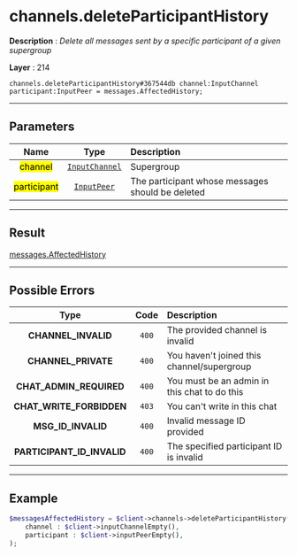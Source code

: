 # channels.deleteParticipantHistory

**Description** : *Delete all messages sent by a specific participant of a given supergroup*

**Layer** : 214

```tl
channels.deleteParticipantHistory#367544db channel:InputChannel participant:InputPeer = messages.AffectedHistory;
```

---

## Parameters

| Name | Type | Description |
| :---: | :---: | :--- |
| <mark>channel</mark> | [`InputChannel`](type/InputChannel) | Supergroup |
| <mark>participant</mark> | [`InputPeer`](type/InputPeer) | The participant whose messages should be deleted |

---

## Result

[messages.AffectedHistory](type/messages.AffectedHistory)

---

## Possible Errors

| Type | Code | Description |
| :---: | :---: | :--- |
| **CHANNEL_INVALID** | `400` | The provided channel is invalid |
| **CHANNEL_PRIVATE** | `400` | You haven't joined this channel/supergroup |
| **CHAT_ADMIN_REQUIRED** | `400` | You must be an admin in this chat to do this |
| **CHAT_WRITE_FORBIDDEN** | `403` | You can't write in this chat |
| **MSG_ID_INVALID** | `400` | Invalid message ID provided |
| **PARTICIPANT_ID_INVALID** | `400` | The specified participant ID is invalid |

---

## Example

```php
$messagesAffectedHistory = $client->channels->deleteParticipantHistory(
	channel : $client->inputChannelEmpty(),
	participant : $client->inputPeerEmpty(),
);
```